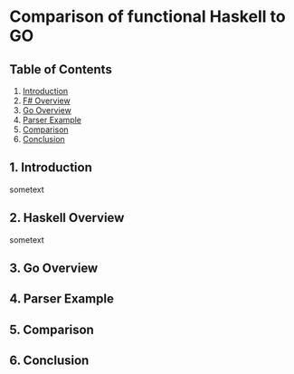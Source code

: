 # Comparison of functional Haskell to GO

## Table of Contents
1. [ Introduction](#intro)
2. [ F# Overview ](#FOver)
3. [ Go Overview ](#GoOver)
3. [ Parser Example ](#ParsEx)
5. [ Comparison ](#Comp)
6. [ Conclusion ](#Conc)

<a name="intro"></a>
## 1. Introduction

sometext

<a name="FOver"></a>
## 2. Haskell Overview

sometext

<a name="GoOver"></a>
## 3. Go Overview

<a name="ParsEx"></a>
## 4. Parser Example

<a name="Comp"></a>
## 5. Comparison

<a name="Conc"></a>
## 6. Conclusion
